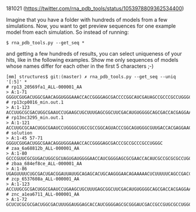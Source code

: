 181021
(https://twitter.com/rna_pdb_tools/status/1053978809362534400)

Imagine that you have a folder with hundreds of models from a few simulations. Now, you want to get preview sequences for one example model from each simulation. So instead of running:

    $ rna_pdb_tools.py --get_seq *

and getting a few hundreds of results, you can select uniqueness of your hits, like in the following examples. Show me only sequences of models whose names differ for each other in the first 5 characters ;-)

    [mm] structures$ git:(master) ✗ rna_pdb_tools.py --get_seq --uniq '[:5]' *
    # rp13_20569fa1_ALL-000001_AA
    > A:1-71
    GGGUCGUGACUGGCGAACAGGUGGGAAACCACCGGGGAGCGACCCCGGCAUCGAUAGCCGCCCGCCUGGGC
    # rp13cp0016_min.out.1
    > A:1-123
    ACCUUGCGCGACUGGCGAAUCCUGAAGCUGCUUUGAGCGGCUUCGACAUGUGGGGCAGCGACCACGAGGAAGCGCAAGGUUUCUGGCGUCAUGCACAACGGCGCCUGCCGCUCGCCUGGGCAG
    # rp13nc3295_min.out.1
    > A:1-121
    ACCUUGCGCAACUGGCGAAUCCUGGGGCUGCCGCCGGCAGUACCCGGCAGUGGGCGUUGACCACGAGGAAGCGCAAGGUCUCUGGCGUCAUGCACAACGACGCCUGCCGCUCGCCUGGGCA
    # solution
    > A:1-45 57-71
    GGGUCGUGACUGGCGAACAGGUGGGAAACCACCGGGGAGCGACCCGCCGCCCGCCUGGGC
    # zaa_6a68812b_ALL-000001_AA
    > A:1-80
    GCCCGUUCGCGUGACUGGCGCUAGUGAUGGGGAACCAUCGGGGAGCGCGAACCACAUCGCCGCGCGCCUGGGCUCCUCGA
    # zbaa_684ef8ce_ALL-000001_AA
    > A:1-86
    UGAGUUUUCUGCGACUGACGGAUUAUUGCAGAGCACUGCAAGGGAACAGAAAAACUCUUUUUCAGCCGACCGUCUGGGCACACCUG
    # zcp_6537608a_ALL-000001_AA
    > A:1-123
    ACCUUGCGCGACUGGCGAAUCCUGAAGCUGCUUUGAGCGGCUUCGACAUGUGGGGCAGCGACCACGAGGAAGCGCAAGGUUUCUGGCGUCAUGCACAACGGCGCCUGCCGCUCGCCUGGGCAG
    # znc_a1ea6711_ALL-000001_AA
    > A:1-72
    GCUCUCGCGCGACUGGCGACUUUGGAUGGAGCACCAUCGGGGAGCGCGGGAUCGACCGCCGUGCGCCUGGGC
